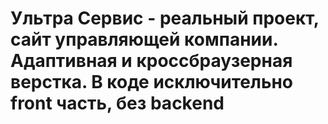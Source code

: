# Ультра Сервис - реальный проект, сайт управляющей компании. Адаптивная и кроссбраузерная верстка. В коде исключительно front часть, без backend
